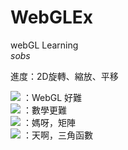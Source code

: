 # WebGLEx
webGL Learning
<br/>
*sobs*

進度：2D旋轉、縮放、平移

<img src="https://avatars.githubusercontent.com/u/109783490?s=96&v=4" /> ：WebGL 好難
<br/>
<img src="https://avatars.githubusercontent.com/u/109783490?s=96&v=4" /> ：數學更難
<br/>
<img src="https://avatars.githubusercontent.com/u/109783490?s=96&v=4" /> ：媽呀，矩陣
<br/>
<img src="https://avatars.githubusercontent.com/u/109783490?s=96&v=4" /> ：天啊，三角函數
